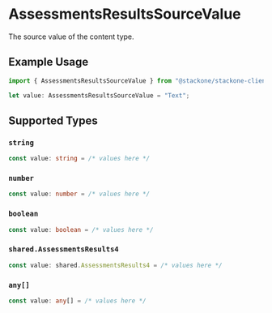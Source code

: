 # AssessmentsResultsSourceValue

The source value of the content type.

## Example Usage

```typescript
import { AssessmentsResultsSourceValue } from "@stackone/stackone-client-ts/sdk/models/shared";

let value: AssessmentsResultsSourceValue = "Text";
```

## Supported Types

### `string`

```typescript
const value: string = /* values here */
```

### `number`

```typescript
const value: number = /* values here */
```

### `boolean`

```typescript
const value: boolean = /* values here */
```

### `shared.AssessmentsResults4`

```typescript
const value: shared.AssessmentsResults4 = /* values here */
```

### `any[]`

```typescript
const value: any[] = /* values here */
```

